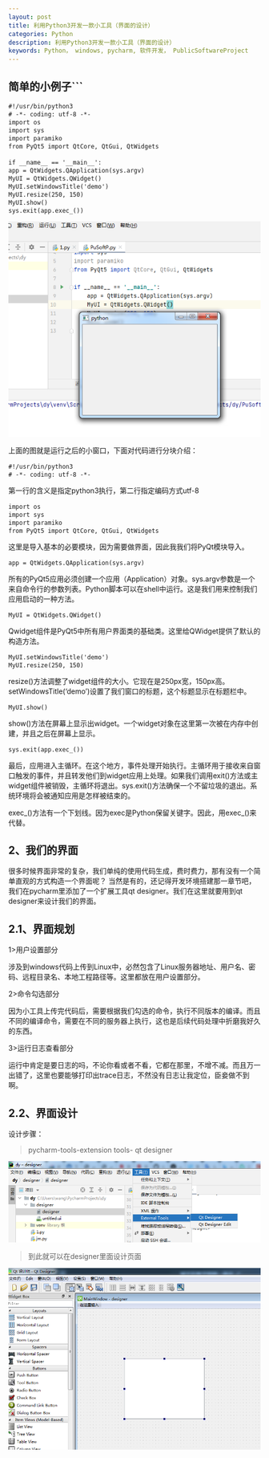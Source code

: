 ```yaml
---
layout: post
title: 利用Python3开发一款小工具（界面的设计）
categories: Python
description: 利用Python3开发一款小工具（界面的设计）
keywords: Python， windows, pycharm, 软件开发， PublicSoftwareProject
---
```


## 简单的小例子``` ##



	#!/usr/bin/python3
	# -*- coding: utf-8 -*-
	import os
	import sys
	import paramiko
	from PyQt5 import QtCore, QtGui, QtWidgets

	if __name__ == '__main__':
    app = QtWidgets.QApplication(sys.argv)
    MyUI = QtWidgets.QWidget()
    MyUI.setWindowsTitle('demo')
    MyUI.resize(250, 150)
    MyUI.show()
    sys.exit(app.exec_())

![](/images/posts/python/PuSoftP.png)
    
上面的图就是运行之后的小窗口，下面对代码进行分块介绍：

	#!/usr/bin/python3
	# -*- coding: utf-8 -*-
	
第一行的含义是指定python3执行，第二行指定编码方式utf-8

	import os
	import sys
	import paramiko
	from PyQt5 import QtCore, QtGui, QtWidgets
	
这里是导入基本的必要模块，因为需要做界面，因此我我们将PyQt模块导入。

	app = QtWidgets.QApplication(sys.argv)
	
所有的PyQt5应用必须创建一个应用（Application）对象。sys.argv参数是一个来自命令行的参数列表。Python脚本可以在shell中运行。这是我们用来控制我们应用启动的一种方法。

	MyUI = QtWidgets.QWidget()

Qwidget组件是PyQt5中所有用户界面类的基础类。这里给QWidget提供了默认的构造方法。

	MyUI.setWindowsTitle('demo')
	MyUI.resize(250, 150)
	
resize()方法调整了widget组件的大小。它现在是250px宽，150px高。
setWindowsTitle(‘demo’)设置了我们窗口的标题，这个标题显示在标题栏中。

	MyUI.show()

show()方法在屏幕上显示出widget。一个widget对象在这里第一次被在内存中创建，并且之后在屏幕上显示。

	sys.exit(app.exec_())

最后，应用进入主循环。在这个地方，事件处理开始执行。主循环用于接收来自窗口触发的事件，并且转发他们到widget应用上处理。如果我们调用exit()方法或主widget组件被销毁，主循环将退出。sys.exit()方法确保一个不留垃圾的退出。系统环境将会被通知应用是怎样被结束的。

exec_()方法有一个下划线。因为exec是Python保留关键字。因此，用exec_()来代替。

## 2、我们的界面 ##

很多时候界面非常的复杂，我们单纯的使用代码生成，费时费力，那有没有一个简单直观的方式构造一个界面呢？
当然是有的，还记得开发环境搭建那一章节吧，我们在pycharm里添加了一个扩展工具qt designer。我们在这里就要用到qt designer来设计我们的界面。

## 2.1、界面规划 ##

1>用户设置部分

涉及到windows代码上传到Linux中，必然包含了Linux服务器地址、用户名、密码、远程目录名、本地工程路径等。这里都放在用户设置部分。

2>命令勾选部分

因为小工具上传完代码后，需要根据我们勾选的命令，执行不同版本的编译。而且不同的编译命令，需要在不同的服务器上执行，这也是后续代码处理中折磨我好久的东西。

3>运行日志查看部分

运行中肯定是要日志的吗，不论你看或者不看，它都在那里，不增不减。而且万一出错了，这里也要能够打印出trace日志，不然没有日志让我定位，臣妾做不到啊。

## 2.2、界面设计 ##

设计步骤：
>pycharm-tools-extension tools- qt designer

![](/images/posts/python/PuSoftP0.png)

>到此就可以在designer里面设计页面

![](/images/posts/python/PuSoftP1.png)

























